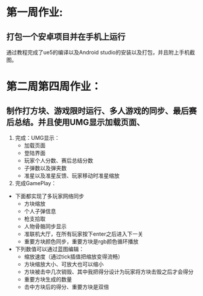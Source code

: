 # 第一周作业:
## 打包一个安卓项目并在手机上运行
通过教程完成了ue5的编译以及Android studio的安装以及打包，并且附上手机截图。
# 第二周第四周作业：
## 制作打方块、游戏限时运行、多人游戏的同步、最后赛后总结。并且使用UMG显示加载页面、
1. 完成：UMG显示：
    - 加载页面
    - 登陆界面   
    - 玩家个人分数、赛后总结分数
    - 子弹数以及弹夹数
    - 准星以及准星反馈、玩家移动时准星缩放
2. 完成GamePlay：
- 下面都实现了多玩家网络同步
    - 方块缩放
    - 个人子弹信息
    - 枪支拾取
    - 人物骨骼同步显示
    - 准联机大厅，在所有玩家按下enter之后进入下一关
    - 重要方块颜色同步，重要方块是rgb颜色循环播放
- 下列数值可以通过蓝图编辑：
    - 缩放速度（通过tick插值把缩放变得流畅）
    - 方块缩放大小、可放大也可以缩小
    - 方块被击中几次销毁、其中我把得分设计为玩家将方块击毁之后才会得分
    - 重要方块生成的数量
    - 击中方块后的得分、重要方块是双倍

